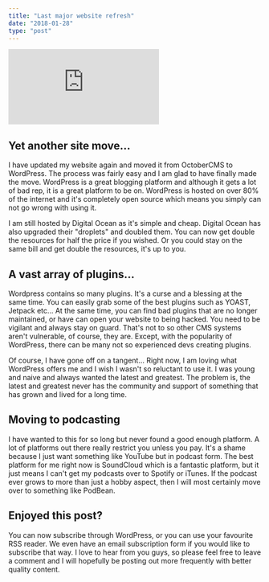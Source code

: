 ```yaml
---
title: "Last major website refresh"
date: "2018-01-28"
type: "post"
---
```


<iframe width="300" height="150" scrolling="no" frameborder="no" allow="autoplay" src="https://w.soundcloud.com/player/?url=https%3A//api.soundcloud.com/tracks/390538164&amp;color=%23ff5500&amp;auto_play=false&amp;hide_related=false&amp;show_comments=true&amp;show_user=true&amp;show_reposts=false&amp;show_teaser=true&amp;visual=true"><span style="display: inline-block; width: 0px; overflow: hidden; line-height: 0;" data-mce-type="bookmark" class="mce_SELRES_start">﻿</span></iframe>

## Yet another site move...

I have updated my website again and moved it from OctoberCMS to WordPress. The process was fairly easy and I am glad to have finally made the move. WordPress is a great blogging platform and although it gets a lot of bad rep, it is a great platform to be on. WordPress is hosted on over 80% of the internet and it's completely open source which means you simply can not go wrong with using it.

I am still hosted by Digital Ocean as it's simple and cheap. Digital Ocean has also upgraded their "droplets" and doubled them. You can now get double the resources for half the price if you wished. Or you could stay on the same bill and get double the resources, it's up to you.

## A vast array of plugins...

Wordpress contains so many plugins. It's a curse and a blessing at the same time. You can easily grab some of the best plugins such as YOAST, Jetpack etc... At the same time, you can find bad plugins that are no longer maintained, or have can open your website to being hacked. You need to be vigilant and always stay on guard. That's not to so other CMS systems aren't vulnerable, of course, they are. Except, with the popularity of WordPress, there can be many not so experienced devs creating plugins.

Of course, I have gone off on a tangent... Right now, I am loving what WordPress offers me and I wish I wasn't so reluctant to use it. I was young and naive and always wanted the latest and greatest. The problem is, the latest and greatest never has the community and support of something that has grown and lived for a long time.

## Moving to podcasting

I have wanted to this for so long but never found a good enough platform. A lot of platforms out there really restrict you unless you pay. It's a shame because I just want something like YouTube but in podcast form. The best platform for me right now is SoundCloud which is a fantastic platform, but it just means I can't get my podcasts over to Spotify or iTunes. If the podcast ever grows to more than just a hobby aspect, then I will most certainly move over to something like PodBean.

## Enjoyed this post?

You can now subscribe through WordPress, or you can use your favourite RSS reader. We even have an email subscription form if you would like to subscribe that way. I love to hear from you guys, so please feel free to leave a comment and I will hopefully be posting out more frequently with better quality content.
